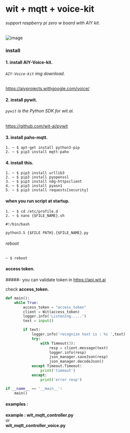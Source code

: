 # wit + mqtt + voice-kit
###### support raspberry pi zero w board with AIY kit.

![image](http://cdn.shopify.com/s/files/1/0176/3274/products/together-16_1024x1024_28d6a279-1133-4974-ba1a-03ea6e735a66_grande.jpg?v=1506698675)

### install
#### 1. install AIY-Voice-kit.
###### ```AIY-Voice-kit``` img download.
https://aiyprojects.withgoogle.com/voice/
#### 2. install pywit.
###### ```pywit``` is the Python SDK for wit.ai.
https://github.com/wit-ai/pywit

#### 3. install paho-mqtt.
```
1. ~ $ apt-get install python3-pip
2. ~ $ pip3 install mqtt-paho
```

#### 4. install this.
```
1. ~ $ pip3 install urllib3
2. ~ $ pip3 install pyopenssl
3. ~ $ pip3 install ndg-httpsclient
4. ~ $ pip3 install pyasn1
5. ~ $ pip3 install requests[security]
```

#### when you run script at startup.
```
1. ~ $ cd /etc/profile.d
2. ~ $ nano {$FILE_NAME}.sh
```
```
#!/bin/bash 

python3.5 {$FILE PATH}.{$FILE_NAME}.py
```
 
###### reboot
```
~ $ reboot
```


#### access token.
#####- you can validate token in https://api.wit.ai

check **access_token.**
```python
def main():
    while True:
        access_token = "access_token"
        client = Wit(access_token)
        logger.info('Listening.....')
        text = input()

        if text:
            logger.info('recognize text is : %s ',text)
            try:
                with Timeout(3):
                    resp = client.message(text)
                    logger.info(resp)
                    json_manager.saveJson(resp)
                    json_manager.decodeJson()
            except Timeout.Timeout:
                print('timeout')
            except:
                print('error resp')

if __name__ == '__main__':
    main()
```


#### examples :
**example : wit_mqtt_controller.py**  
or  
**wit_mqtt_controller_voice.py**


